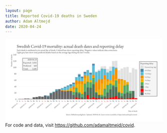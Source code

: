 ```yaml
---
layout: page
title: Reported Covid-19 deaths in Sweden
author: Adam Altmejd
date: 2020-04-24
---
```


![Graph of Swedish Covid-19 deaths with reporting delay.](deaths_lag_sweden_2020-04-24.png "Reporting delay in Swedish covid-19 deaths.")
For code and data, visit <https://github.com/adamaltmejd/covid>.
